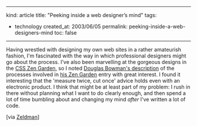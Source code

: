 -----
kind: article
title: "Peeking inside a web designer&#8217;s mind"
tags:
- technology
created_at: 2003/06/05
permalink: peeking-inside-a-web-designers-mind
toc: false
-----

<p>Having wrestled with designing my own web sites in a rather amateurish fashion, I'm fascinated with the way in which professional designers might go about the process. I've also been marvelling at the gorgeous designs in the <a href="http://www.csszengarden.com/" title="A demonstration of CSS based design">CSS Zen Garden</a>, so I noted <a href="http://www.stopdesign.com/articles/process/" title="A Design Process Revealed">Douglas Bowman's description</a> of the processes involved in <a href="http://www.csszengarden.com/?cssfile=017/017.css">his Zen Garden</a> entry with great interest. I found it interesting that the 'measure twice, cut once' advice holds even with an electronic product. I think that might be at least part of my problem: I rush in there without planning what I want to do clearly enough, and then spend a lot of time bumbling about and changing my mind <em>after</em> I've written a lot of code.</p>

<p>[via <a href="http://www.zeldman.com/">Zeldman</a>]</p>


